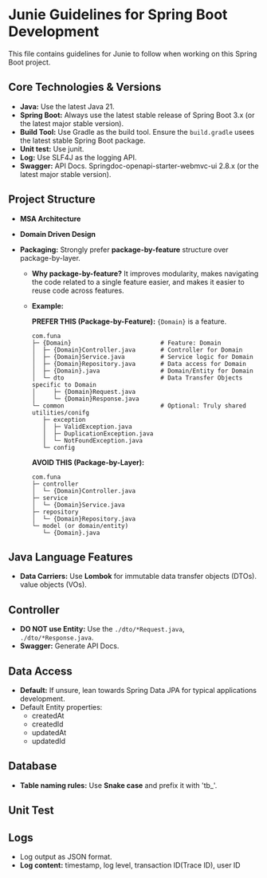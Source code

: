 # Junie Guidelines for Spring Boot Development

This file contains guidelines for Junie to follow when working on this Spring Boot project.

## Core Technologies & Versions

- **Java:** Use the latest Java 21.
- **Spring Boot:** Always use the latest stable release of Spring Boot 3.x (or the latest major
  stable version).
- **Build Tool:** Use Gradle as the build tool. Ensure the `build.gradle` usees the latest stable
  Spring Boot package.
- **Unit test:** Use junit.
- **Log:** Use SLF4J as the logging API.
- **Swagger:** API Docs. Springdoc-openapi-starter-webmvc-ui 2.8.x (or the latest major stable
  version).

## Project Structure

* **MSA Architecture**

* **Domain Driven Design**

* **Packaging:** Strongly prefer **package-by-feature** structure over package-by-layer.

    * **Why package-by-feature?** It improves modularity, makes navigating the code related to a
      single feature easier, and makes it easier to reuse code across features.

    * **Example:**

      **PREFER THIS (Package-by-Feature):** `{Domain}` is a feature.

      ```
      com.funa
      ├─ {Domain}                         # Feature: Domain
      │  ├─ {Domain}Controller.java       # Controller for Domain
      │  ├─ {Domain}Service.java          # Service logic for Domain
      │  ├─ {Domain}Repository.java       # Data access for Domain
      │  ├─ {Domain}.java                 # Domain/Entity for Domain
      │  └─ dto                           # Data Transfer Objects specific to Domain
      │     ├─ {Domain}Request.java
      │     └─ {Domain}Response.java
      └─ common                           # Optional: Truly shared utilities/conifg
         ├─ exception
         │  ├─ ValidException.java
         │  ├─ DuplicationException.java
         │  └─ NotFoundException.java
         └─ config 
      ```

      **AVOID THIS (Package-by-Layer):**
      ```
      com.funa
      ├─ controller
      │  └─ {Domain}Controller.java
      ├─ service
      │  └─ {Domain}Service.java
      ├─ repository
      │  └─ {Domain}Repository.java
      └─ model (or domain/entity)
         └─ {Domain}.java
      ```

## Java Language Features

* **Data Carriers:** Use **Lombok** for immutable data transfer objects (DTOs). value objects (VOs).

## Controller

- **DO NOT use Entity:** Use the `./dto/*Request.java`, `./dto/*Response.java`.
- **Swagger:** Generate API Docs.

## Data Access

* **Default:** If unsure, lean towards Spring Data JPA for typical applications development.
* Default Entity properties:
    * createdAt
    * createdId
    * updatedAt
    * updatedId

## Database

* **Table naming rules:** Use **Snake case** and prefix it with 'tb_'.

## Unit Test

## Logs

* Log output as JSON format.
* **Log content:** timestamp, log level, transaction ID(Trace ID), user ID
